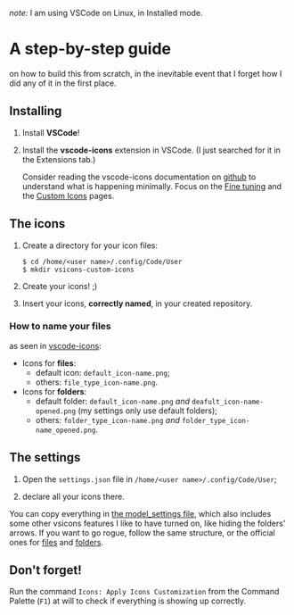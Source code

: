 *note:* I am using VSCode on Linux, in Installed mode.

# A step-by-step guide
on how to build this from scratch, in the inevitable event that I forget how I did any of it in the first place.

## Installing
1. Install **VSCode**!
2. Install the **vscode-icons** extension in VSCode. (I just searched for it in the Extensions tab.)

    Consider reading the vscode-icons documentation on [github](https://github.com/vscode-icons/vscode-icons) to understand what is happening minimally. Focus on the [Fine tuning](https://github.com/vscode-icons/vscode-icons/wiki/FineTuning) and the [Custom Icons](https://github.com/vscode-icons/vscode-icons/wiki/Custom) pages.

## The icons
1. Create a directory for your icon files:

    ```Linux command line
    $ cd /home/<user name>/.config/Code/User
    $ mkdir vsicons-custom-icons
    ``` 
2. Create your icons! ;)
3. Insert your icons, **correctly named**, in your created repository.

### How to name your files

as seen in [vscode-icons](https://github.com/vscode-icons/vscode-icons/wiki/Custom):

- Icons for **files**:
    - default icon: `default_icon-name.png`;
    - others: `file_type_icon-name.png`.
- Icons for **folders**:
    - default folder: `default_icon-name.png` *and* `deafult_icon-name-opened.png` (my settings only use default folders);
    - others: `folder_type_icon-name.png` *and* `folder_type_icon-name_opened.png`.

## The settings
1. Open the `settings.json` file in `/home/<user name>/.config/Code/User`;

2. declare all your icons there.

You can copy everything in [the model_settings file](model_settings.json), which also includes some other vsicons features I like to have turned on, like hiding the folders' arrows. If you want to go rogue, follow the same structure, or the official ones for [files](https://github.com/vscode-icons/vscode-icons/blob/master/src/iconsManifest/supportedExtensions.ts) and [folders](https://github.com/vscode-icons/vscode-icons/blob/master/src/iconsManifest/supportedFolders.ts).

## Don't forget!
Run the command `Icons: Apply Icons Customization` from the Command Palette (`F1`) at will to check if everything is showing up correctly.